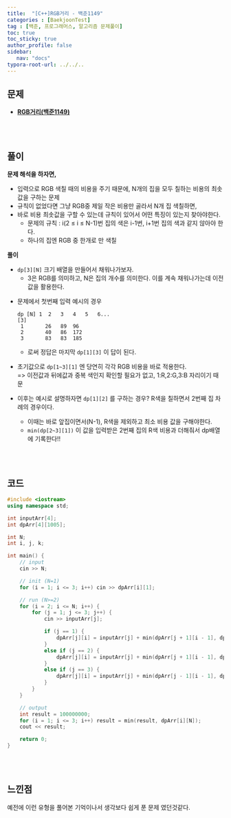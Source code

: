 ```yaml
---
title:  "[C++]RGB거리 - 백준1149"
categories : [BaekjoonTest]
tag : [백준, 프로그래머스, 알고리즘 문제풀이]
toc: true
toc_sticky: true
author_profile: false
sidebar:
   nav: "docs"
typora-root-url: ../../..
---
```




## 문제

* **[RGB거리(백준1149)](https://www.acmicpc.net/problem/1149)**

<br><br>

## 풀이

**문제 해석을 하자면,**

* 입력으로 RGB 색칠 때의 비용을 주기 때문에, N개의 집을 모두 칠하는 비용의 최솟값을 구하는 문제
* 규칙이 없었다면 그냥 RGB중 제일 작은 비용만 골라서 N개 집 색칠하면,
* 바로 비용 최솟값을 구할 수 있는데 규칙이 있어서 어떤 특징이 있는지 찾아야한다.
  * 문제의 규칙 : i(2 ≤ i ≤ N-1)번 집의 색은 i-1번, i+1번 집의 색과 같지 않아야 한다.
  * 하나의 집엔 RGB 중 한개로 만 색칠




**풀이**

- `dp[3][N]` 크기 배열을 만들어서 채워나가보자.
  - 3은 RGB를 의미하고, N은 집의 개수를 의미한다. 이를 계속 채워나가는데 이전 값을 활용한다.


* 문제에서 첫번째 입력 예시의 경우
  ```
  dp [N] 1	2	3	4	5	6...
  [3]	   
   1	   26	89	96
   2	   40	86	172
   3	   83	83	185
  ```

  * 로써 정답은 마지막 `dp[1][3]` 이 답이 된다.

* 초기값으로 `dp[1~3][1]` 엔 당연히 각각 RGB 비용을 바로 적용한다.  
  => 이전값과 뒤에값과 중복 색인지 확인할 필요가 없고, 1:R,2:G,3:B 자리이기 때문

* 이후는 예시로 설명하자면 `dp[1][2]` 를 구하는 경우? R색을 칠하면서 2번째 집 차례의 경우이다.
  * 이때는 바로 앞집이면서(N-1), R색을 제외하고 최소 비용 값을 구해야한다. 
  * `min(dp[2~3][1])` 이 값을 입력받은 2번째 집의 R색 비용과 더해줘서 dp배열에 기록한다!!




<br><br>

## 코드

```c++
#include <iostream>
using namespace std;

int inputArr[4];
int dpArr[4][1005];

int N;
int i, j, k;

int main() {
	// input
	cin >> N;

	// init (N=1)
	for (i = 1; i <= 3; i++) cin >> dpArr[i][1];

	// run (N>=2)
	for (i = 2; i <= N; i++) {
		for (j = 1; j <= 3; j++) {
			cin >> inputArr[j];

			if (j == 1) {
				dpArr[j][i] = inputArr[j] + min(dpArr[j + 1][i - 1], dpArr[j + 2][i - 1]);
			}
			else if (j == 2) {
				dpArr[j][i] = inputArr[j] + min(dpArr[j + 1][i - 1], dpArr[j - 1][i - 1]);
			}
			else if (j == 3) {
				dpArr[j][i] = inputArr[j] + min(dpArr[j - 1][i - 1], dpArr[j - 2][i - 1]);
			}
		}
	}

	// output
	int result = 100000000;
	for (i = 1; i <= 3; i++) result = min(result, dpArr[i][N]);
	cout << result;

	return 0;
}
```

<br><br>

## 느낀점

예전에 이런 유형을 풀어본 기억이나서 생각보다 쉽게 푼 문제 였던것같다.

